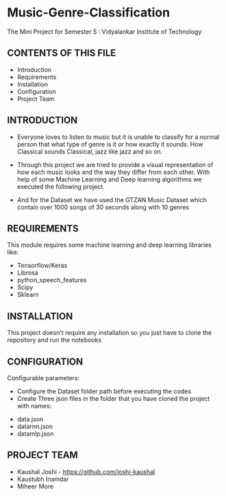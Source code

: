 # Music-Genre-Classification
The Mini Project for Semester 5 : Vidyalankar Institute of Technology

CONTENTS OF THIS FILE
---------------------

 * Introduction
 * Requirements
 * Installation
 * Configuration
 * Project Team


INTRODUCTION
------------

* Everyone loves to listen to music but it is unable to classify for a normal person that what type of genre is it or how exactly it sounds. 
How Classical sounds Classical, jazz like jazz and so on. 

* Through this project we are tried to provide a visual representation of how each music looks and the way they differ from each other.
With help of some Machine Learning and Deep learning algorithms we executed the following project.

* And for the Dataset we have used the GTZAN Music Dataset which contain over 1000 songs of 30 seconds along with 10 genres 


REQUIREMENTS
------------

This module requires some machine learning and deep learning libraries like:
- Tensorflow/Keras
- Librosa
- python_speech_features
- Scipy
- Sklearn

INSTALLATION
------------

This project doesn't require any installation so you just have to clone the repository and run the notebooks 

CONFIGURATION
-------------

Configurable parameters:
 * Configure the Dataset folder path before executing the codes 
 * Create Three json files in the folder that you have cloned the project with names:
- data.json
- datarnn.json
- datamlp.json

PROJECT TEAM
-----------

 * Kaushal Joshi - https://github.com/joshi-kaushal
 * Kaustubh Inamdar 
 * Miheer More 
